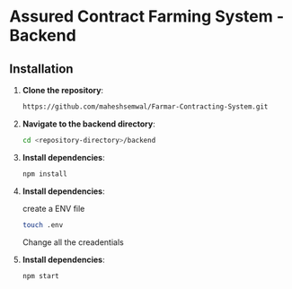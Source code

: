 # Assured Contract Farming System - Backend

## Installation

1. **Clone the repository**:

    ```bash
    https://github.com/maheshsemwal/Farmar-Contracting-System.git
    ```

2. **Navigate to the backend directory**:

    ```bash
    cd <repository-directory>/backend
    ```

3. **Install dependencies**:

    ```bash
    npm install
    ```
3. **Install dependencies**:

    create a ENV file
    ```bash
    touch .env
    ```
    Change all the creadentials
4. **Install dependencies**:

    ```bash
    npm start
    ```